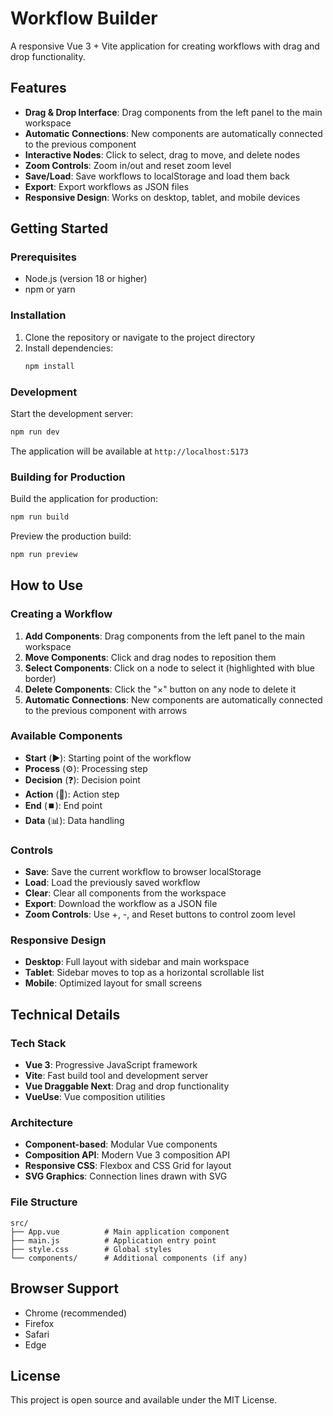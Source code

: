 # Workflow Builder

A responsive Vue 3 + Vite application for creating workflows with drag and drop functionality.

## Features

- **Drag & Drop Interface**: Drag components from the left panel to the main workspace
- **Automatic Connections**: New components are automatically connected to the previous component
- **Interactive Nodes**: Click to select, drag to move, and delete nodes
- **Zoom Controls**: Zoom in/out and reset zoom level
- **Save/Load**: Save workflows to localStorage and load them back
- **Export**: Export workflows as JSON files
- **Responsive Design**: Works on desktop, tablet, and mobile devices

## Getting Started

### Prerequisites

- Node.js (version 18 or higher)
- npm or yarn

### Installation

1. Clone the repository or navigate to the project directory
2. Install dependencies:
   ```bash
   npm install
   ```

### Development

Start the development server:
```bash
npm run dev
```

The application will be available at `http://localhost:5173`

### Building for Production

Build the application for production:
```bash
npm run build
```

Preview the production build:
```bash
npm run preview
```

## How to Use

### Creating a Workflow

1. **Add Components**: Drag components from the left panel to the main workspace
2. **Move Components**: Click and drag nodes to reposition them
3. **Select Components**: Click on a node to select it (highlighted with blue border)
4. **Delete Components**: Click the "×" button on any node to delete it
5. **Automatic Connections**: New components are automatically connected to the previous component with arrows

### Available Components

- **Start** (▶️): Starting point of the workflow
- **Process** (⚙️): Processing step
- **Decision** (❓): Decision point
- **Action** (🔧): Action step
- **End** (⏹️): End point
- **Data** (📊): Data handling

### Controls

- **Save**: Save the current workflow to browser localStorage
- **Load**: Load the previously saved workflow
- **Clear**: Clear all components from the workspace
- **Export**: Download the workflow as a JSON file
- **Zoom Controls**: Use +, -, and Reset buttons to control zoom level

### Responsive Design

- **Desktop**: Full layout with sidebar and main workspace
- **Tablet**: Sidebar moves to top as a horizontal scrollable list
- **Mobile**: Optimized layout for small screens

## Technical Details

### Tech Stack

- **Vue 3**: Progressive JavaScript framework
- **Vite**: Fast build tool and development server
- **Vue Draggable Next**: Drag and drop functionality
- **VueUse**: Vue composition utilities

### Architecture

- **Component-based**: Modular Vue components
- **Composition API**: Modern Vue 3 composition API
- **Responsive CSS**: Flexbox and CSS Grid for layout
- **SVG Graphics**: Connection lines drawn with SVG

### File Structure

```
src/
├── App.vue          # Main application component
├── main.js          # Application entry point
├── style.css        # Global styles
└── components/      # Additional components (if any)
```

## Browser Support

- Chrome (recommended)
- Firefox
- Safari
- Edge

## License

This project is open source and available under the MIT License.
